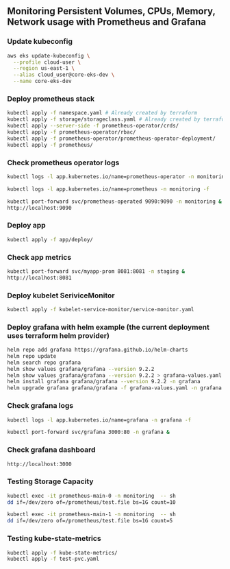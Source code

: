 ## Monitoring Persistent Volumes, CPUs, Memory, Network usage with Prometheus and Grafana

### Update kubeconfig

```bash
aws eks update-kubeconfig \
  --profile cloud-user \
  --region us-east-1 \
  --alias cloud_user@core-eks-dev \
  --name core-eks-dev
```
### Deploy prometheus stack

```bash
kubectl apply -f namespace.yaml # Already created by terraform
kubectl apply -f storage/storageclass.yaml # Already created by terraform
kubectl apply --server-side -f prometheus-operator/crds/
kubectl apply -f prometheus-operator/rbac/
kubectl apply -f prometheus-operator/prometheus-operator-deployment/
kubectl apply -f prometheus/
```

### Check prometheus operator logs

```bash
kubectl logs -l app.kubernetes.io/name=prometheus-operator -n monitoring -f
```
```bash
kubectl logs -l app.kubernetes.io/name=prometheus -n monitoring -f
```
```bash
kubectl port-forward svc/prometheus-operated 9090:9090 -n monitoring &
http://localhost:9090
```

### Deploy app
```bash
kubectl apply -f app/deploy/
```

### Check app metrics
```bash
kubectl port-forward svc/myapp-prom 8081:8081 -n staging &
http://localhost:8081
```

### Deploy kubelet SeriviceMonitor
```bash
kubectl apply -f kubelet-service-monitor/service-monitor.yaml
```

### Deploy grafana with helm example (the current deployment uses terraform helm provider)
```bash
helm repo add grafana https://grafana.github.io/helm-charts
helm repo update
helm search repo grafana
helm show values grafana/grafana --version 9.2.2
helm show values grafana/grafana --version 9.2.2 > grafana-values.yaml
helm install grafana grafana/grafana --version 9.2.2 -n grafana
helm upgrade grafana grafana/grafana -f grafana-values.yaml -n grafana
```

### Check grafana logs
```bash
kubectl logs -l app.kubernetes.io/name=grafana -n grafana -f
```
```bash
kubectl port-forward svc/grafana 3000:80 -n grafana &
```

### Check grafana dashboard
```bash
http://localhost:3000
```
### Testing Storage Capacity
```bash
kubectl exec -it prometheus-main-0 -n monitoring  -- sh 
dd if=/dev/zero of=/prometheus/test.file bs=1G count=10
```

```bash
kubectl exec -it prometheus-main-1 -n monitoring  -- sh 
dd if=/dev/zero of=/prometheus/test.file bs=1G count=5
```
### Testing kube-state-metrics
```bash
kubectl apply -f kube-state-metrics/
kubectl apply -f test-pvc.yaml
```
